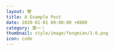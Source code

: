 ```yaml
---
layout: 梗
title: A Example Post
date: 2020-01-01 00:00:00 +0800
category: 第一！
thumbnail: style/image/fengmian/1-6.png
icon: code
---
```








 

